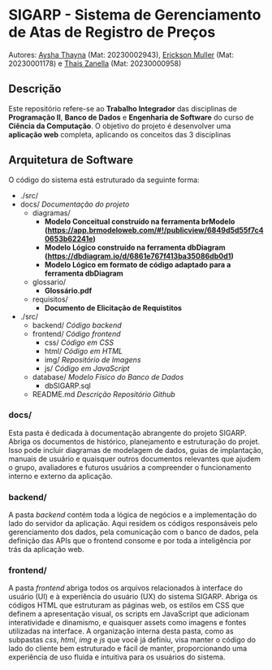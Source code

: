 # SIGARP - Sistema de Gerenciamento de Atas de Registro de Preços
Autores: [Aysha Thayna](https://github.com/Ayshathayna) (Mat: 20230002943), [Erickson Muller](https://github.com/erickson-cc) (Mat: 20230001178) e [Thais Zanella](https://github.com/thaiszanella) (Mat: 20230000958)

## Descrição

Este repositório refere-se ao **Trabalho Integrador** das disciplinas de **Programação II**, **Banco de Dados** e **Engenharia de Software** do curso de **Ciência da Computação**. O objetivo do projeto é desenvolver uma **aplicação web** completa, aplicando os conceitos das 3 disciplinas

## Arquitetura de Software

O código do sistema está estruturado da seguinte forma:

- ./src/
- docs/ *Documentação do projeto*
    - diagramas/
        - **Modelo Conceitual construído na ferramenta brModelo (https://app.brmodeloweb.com/#!/publicview/6849d5d55f7c40653b62241e)**
        - **Modelo Lógico construído na ferramenta dbDiagram (https://dbdiagram.io/d/6861e767f413ba35086db0d1)**
        - **Modelo Lógico em formato de código adaptado para a ferramenta dbDiagram**
    - glossario/
        - **Glossário.pdf**
    - requisitos/
        - **Documento de Elicitação de Requistitos**
- ./src/
  - backend/ *Código backend*
  - frontend/ *Código frontend*
    - css/ *Código em CSS*
    - html/ *Código em HTML*
    - img/ *Repositório de Imagens*
    - js/ *Código em JavaScript*
  - database/ *Modelo Físico do Banco de Dados*
    - dbSIGARP.sql
  - README.md *Descrição Repositório Github* 



### docs/
Esta pasta é dedicada à documentação abrangente do projeto SIGARP. Abriga os documentos de histórico, planejamento e estruturação do projet. Isso pode incluir diagramas de modelagem de dados, guias de implantação, manuais de usuário e quaisquer outros documentos relevantes que ajudem o grupo, avaliadores e futuros usuários a compreender o funcionamento interno e externo da aplicação.

### backend/
A pasta _backend_ contém toda a lógica de negócios e a implementação do lado do servidor da aplicação. Aqui residem os códigos responsáveis pelo gerenciamento dos dados, pela comunicação com o banco de dados, pela definição das APIs que o frontend consome e por toda a inteligência por trás da aplicação web.

### frontend/
A pasta _frontend_ abriga todos os arquivos relacionados à interface do usuário (UI) e à experiência do usuário (UX) do sistema SIGARP. Abriga os códigos HTML que estruturam as páginas web, os estilos em CSS que definem a apresentação visual, os scripts em JavaScript que adicionam interatividade e dinamismo, e quaisquer assets como imagens e fontes utilizadas na interface. A organização interna desta pasta, como as subpastas _css_, _html_, _img_ e _js_ que você já definiu, visa manter o código do lado do cliente bem estruturado e fácil de manter, proporcionando uma experiência de uso fluida e intuitiva para os usuários do sistema.
